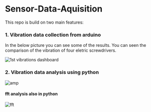 # Sensor-Data-Aquisition
This repo is build on two main features:

### 1. Vibration data collection from arduino 
In the below picture you can see some of the results. You can seen the comparison of the vibration of four eletric screwdrivers. 

![1st vibrations dashboard](https://user-images.githubusercontent.com/38300412/51787942-805a5180-216f-11e9-8fe2-19435b651c1e.png)

### 2. Vibration data analysis using python

![amp](https://user-images.githubusercontent.com/38300412/51787936-76385300-216f-11e9-8959-a5f77f787e2c.png)

#### fft analysis also in python

![fft](https://user-images.githubusercontent.com/38300412/51787941-7df7f780-216f-11e9-8ec4-370743df2c57.png)

